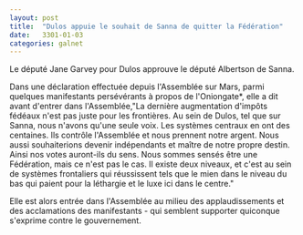 ```yaml
---
layout: post
title:  "Dulos appuie le souhait de Sanna de quitter la Fédération"
date:   3301-01-03
categories: galnet
---
```

Le député Jane Garvey pour Dulos approuve le député Albertson de Sanna.

Dans une déclaration effectuée depuis l'Assemblée sur Mars, parmi quelques manifestants persévérants à propos de l'Oniongate*, elle a dit avant d'entrer dans l'Assemblée,"La dernière augmentation d'impôts fédéaux n'est pas juste pour les frontières. Au sein de Dulos, tel que sur Sanna, nous n'avons qu'une seule voix. Les systèmes centraux en ont des centaines. Ils contrôle l'Assemblée et nous prennent notre argent. Nous aussi souhaiterions devenir indépendants et maître de notre propre destin. Ainsi nos votes auront-ils du sens. Nous sommes sensés être une Fédération, mais ce n'est pas le cas. Il existe deux niveaux, et c'est au sein de systèmes frontaliers qui réussissent tels que le mien dans le niveau du bas qui paient pour la léthargie et le luxe ici dans le centre."

Elle est alors entrée dans l'Assemblée au milieu des applaudissements et des acclamations des manifestants - qui semblent supporter quiconque s'exprime contre le gouvernement.
